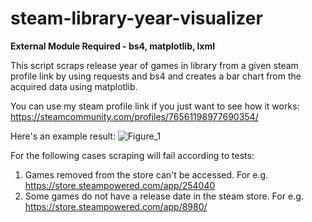 # steam-library-year-visualizer
**External Module Required - bs4, matplotlib, lxml**

This script scraps release year of games in library from a given steam profile link by
using requests and bs4 and creates a bar chart from the acquired data using matplotlib.

You can use my steam profile link if you just want to see how it works:
https://steamcommunity.com/profiles/76561198977690354/

Here's an example result:
![Figure_1](https://user-images.githubusercontent.com/53193365/176496699-ee6677d0-7657-498f-a012-66bc913d9422.png)

For the following cases scraping will fail according to tests:
1) Games removed from the store can't be accessed. For e.g. https://store.steampowered.com/app/254040
2) Some games do not have a release date in the steam store. For e.g. https://store.steampowered.com/app/8980/

